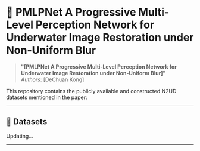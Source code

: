# 🔬 PMLPNet A Progressive Multi-Level Perception Network for Underwater Image Restoration under Non-Uniform Blur

> **"[PMLPNet A Progressive Multi-Level Perception Network for Underwater Image Restoration under Non-Uniform Blur]"**  
> *Authors*: [DeChuan Kong]

This repository contains the publicly available and constructed N2UD datasets mentioned in the paper:

---

## 📁  Datasets
Updating...

---
